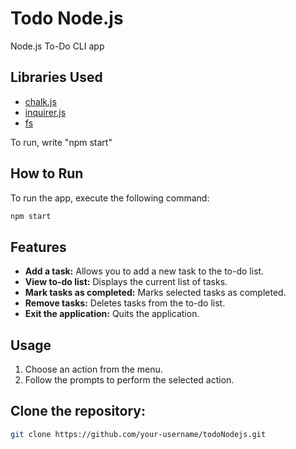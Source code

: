 # Todo Node.js

Node.js To-Do CLI app

## Libraries Used

- [chalk.js](https://www.npmjs.com/package/chalk)
- [inquirer.js](https://www.npmjs.com/package/inquirer)
- [fs](https://nodejs.org/api/fs.html)


To run, write "npm start"

## How to Run

To run the app, execute the following command:

```bash
npm start
```
## Features

- **Add a task:** Allows you to add a new task to the to-do list.
- **View to-do list:** Displays the current list of tasks.
- **Mark tasks as completed:** Marks selected tasks as completed.
- **Remove tasks:** Deletes tasks from the to-do list.
- **Exit the application:** Quits the application.

## Usage

1. Choose an action from the menu.
2. Follow the prompts to perform the selected action.

## Clone the repository:

```bash
git clone https://github.com/your-username/todoNodejs.git
```
